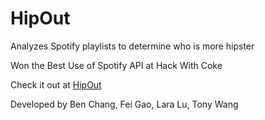 HipOut
======

Analyzes Spotify playlists to determine who is more hipster

Won the Best Use of Spotify API at Hack With Coke

Check it out at [HipOut](http://ytgao.com/hipout)

Developed by Ben Chang, Fei Gao, Lara Lu, Tony Wang
